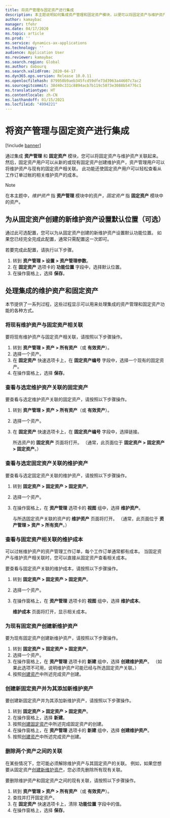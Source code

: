```yaml
---
title: 将资产管理与固定资产进行集成
description: 本主题说明如何集成资产管理和固定资产模块，以便可以将固定资产与维护资产关联起来。
author: kamaybac
manager: tfehr
ms.date: 04/17/2020
ms.topic: article
ms.prod: ''
ms.service: dynamics-ax-applications
ms.technology: ''
audience: Application User
ms.reviewer: kamaybac
ms.search.region: Global
ms.author: dabourq
ms.search.validFrom: 2020-04-17
ms.dyn365.ops.version: Release 10.0.11
ms.openlocfilehash: 879950b9aeb345fcd59dfe73d3963a44607c7ac2
ms.sourcegitcommit: 38d40c331c8894acb7b119c5073e3088b54776c1
ms.translationtype: HT
ms.contentlocale: zh-CN
ms.lasthandoff: 01/15/2021
ms.locfileid: "4994221"
---
```

# <a name="integrate-asset-management-with-fixed-assets"></a>将资产管理与固定资产进行集成

[!include [banner](../../includes/banner.md)]

通过集成 **资产管理** 和 **固定资产** 模块，您可以将固定资产与维护资产关联起来。 然后，固定资产用户可以从新的或现有固定资产创建维护资产，资产管理用户可以将维护资产与现有的固定资产相关联。 此功能还使固定资产用户可以轻松查看从工作订单过帐的相关维护资产的成本。

> [!NOTE]
> 在本主题中，*维护资产* 指 **资产管理** 模块中的资产，*固定资产* 指 **固定资产** 模块中的资产。

## <a name="set-a-default-location-for-new-maintenance-assets-that-are-created-from-fixed-assets-optional"></a>为从固定资产创建的新维护资产设置默认位置（可选）

通过此可选配置，您可以为从固定资产创建的新维护资产设置默认功能位置。 如果您已经完全完成此配置，通常只需配置这一次即可。

若要完成此配置，请执行以下步骤。

1. 转到 **资产管理 \> 设置 \> 资产管理参数**。
1. 在 **固定资产** 选项卡的 **功能位置** 字段中，选择默认位置。
1. 在操作窗格上，选择 **保存**。

## <a name="work-with-integrated-maintenance-assets-and-fixed-assets"></a>处理集成的维护资产和固定资产

本节提供了一系列过程，这些过程显示可以用来处理集成的资产管理和固定资产功能的各种方式。

### <a name="associate-an-existing-maintenance-asset-with-a-fixed-asset"></a>将现有维护资产与固定资产相关联

要将现有维护资产与固定资产相关联，请按照以下步骤操作。

1. 转到 **资产管理 \> 资产 \> 所有资产**（或 **有效资产**）。
1. 选择一个资产。
1. 在 **固定资产** 快速选项卡上，在 **固定资产编号** 字段中，选择一个现有的固定资产。
1. 在操作窗格上，选择 **保存**。

### <a name="view-the-fixed-asset-that-is-associated-with-a-selected-maintenance-asset"></a>查看与选定维护资产关联的固定资产

要查看与选定维护资产关联的固定资产，请按照以下步骤操作。

1. 转到 **资产管理 \> 资产 \> 所有资产**（或 **有效资产**）。
1. 选择一个资产。
1. 在 **固定资产** 快速选项卡上，在 **固定资产编号** 字段中，选择链接。

    所选资产的 **固定资产** 页面将打开。 （通常，此页面位于 **固定资产 \> 固定资产 \> 固定资产**。）

### <a name="view-the-maintenance-asset-that-is-associated-with-a-selected-fixed-asset"></a>查看与选定固定资产关联的维护资产

要查看与选定固定资产关联的维护资产，请按照以下步骤操作。

1. 转到 **固定资产 \> 固定资产 \> 固定资产**。
1. 选择一个资产。
1. 在操作窗格上，在 **资产管理** 选项卡的 **视图** 组中，选择 **维护资产**。

    与所选固定资产关联的资产的 **维护资产** 页面将打开。 （通常，此页面位于 **资产管理 \> 资产 \> 所有资产**。）

### <a name="view-maintenance-costs-that-are-associated-with-a-fixed-asset"></a>查看与固定资产相关联的维护成本

可以过帐维护资产的资产管理工作订单，每个工作订单通常都有成本。 当固定资产与维护资产相关联时，您可以直接从固定资产查看相关成本。

要查看与固定资产关联的维护成本，请按照以下步骤操作。

1. 转到 **固定资产 \> 固定资产 \> 固定资产**。
1. 选择一个资产。
1. 在操作窗格上，在 **资产管理** 选项卡的 **视图** 组中，选择 **维护成本**。

    **维护成本** 页面将打开，显示相关成本。

### <a name="create-a-new-maintenance-asset-for-an-existing-fixed-asset"></a><a name="new-maintenance-from-fixed"></a>为现有固定资产创建新维护资产

要为现有固定资产创建新维护资产，请按照以下步骤操作。

1. 转到 **固定资产 \> 固定资产 \> 固定资产**。
1. 选择一个资产。
1. 在操作窗格上，在 **资产管理** 选项卡的 **新建** 组中，选择 **创建维护资产**。 （如果此选项不可用，说明维护资产可能已经与所选固定资产关联。）
1. 按照[创建资产](../objects/create-an-object.md)中所述完成资产创建。

### <a name="create-a-new-fixed-asset-and-add-a-new-maintenance-asset-for-it"></a>创建新固定资产并为其添加新维护资产

要创建新固定资产并为其添加新维护资产，请按照以下步骤操作。

1. 转到 **固定资产 \> 固定资产 \> 固定资产**。
1. 在操作窗格上，选择 **新建**。
1. 按照[创建固定资产](../../../finance/fixed-assets/tasks/create-fixed-asset.md)中所述完成固定资产的创建。
1. 在操作窗格上，在 **资产管理** 选项卡的 **新建** 组中，选择 **创建维护资产**。
1. 按照[创建资产](../objects/create-an-object.md)中所述完成资产创建。

### <a name="remove-the-association-between-two-assets"></a>删除两个资产之间的关联

在某些情况下，您可能必须解除维护资产与其固定资产的关联。 例如，如果您想要从固定资产[创建新维护资产](#new-maintenance-from-fixed)，您必须先删除所有现有关联。

要删除维护资产和固定资产之间的现有关联，请按照以下步骤操作。

1. 转到 **资产管理 \> 资产 \> 所有资产**（或 **有效资产**）。
1. 查找并打开固定资产。
1. 在 **固定资产** 快速选项卡上，清除 **功能位置** 字段中的值。
1. 在操作窗格上，选择 **保存**。
